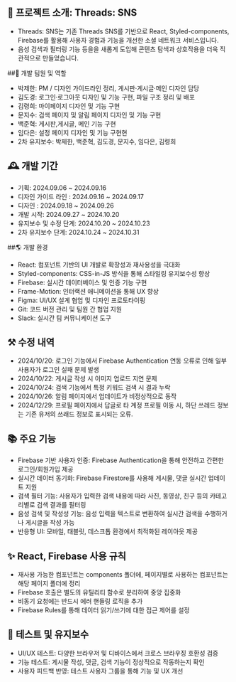 ## 🌈 프로젝트 소개: Threads: SNS

- Threads: SNS는 기존 Threads SNS를 기반으로 React, Styled-components, Firebase를 활용해 사용자 경험과 기능을 개선한 소셜 네트워크 서비스입니다.
- 음성 검색과 필터링 기능 등을을 새롭게 도입해 콘텐츠 탐색과 상호작용을 더욱 직관적으로 만들었습니다.

##🏡 개발 팀원 및 역할

- 박제한: PM / 디자인 가이드라인 정리, 게시판·게시글·메인 디자인 담당
- 김도경: 로그인·로그아웃 디자인 및 기능 구현, 파일 구조 정리 및 배포
- 김령희: 마이페이지 디자인 및 기능 구현
- 문지수: 검색 페이지 및 알림 페이지 디자인 및 기능 구현
- 백준혁: 게시판,게시글, 메인 기능 구현
- 임다은: 설정 페이지 디자인 및 기능 구현현
- 2차 유지보수: 박제한, 백준혁, 김도경, 문지수, 임다은, 김령희

## 🕰️ 개발 기간

- 기획: 2024.09.06 ~ 2024.09.16
- 디자인 가이드 라인 : 2024.09.16 ~ 2024.09.17
- 디자인 : 2024.09.18 ~ 2024.09.26
- 개발 시작: 2024.09.27 ~ 2024.10.20
- 유지보수 및 수정 단계: 2024.10.20 ~ 2024.10.23
- 2차 유지보수 단계: 2024.10.24 ~ 2024.10.31

##🌎 개발 환경

- React: 컴포넌트 기반의 UI 개발로 확장성과 재사용성을 극대화
- Styled-components: CSS-in-JS 방식을 통해 스타일링 유지보수성 향상
- Firebase: 실시간 데이터베이스 및 인증 기능 구현
- Frame-Motion: 인터랙션 애니메이션을 통해 UX 향상
- Figma: UI/UX 설계 협업 및 디자인 프로토타이핑
- Git: 코드 버전 관리 및 팀원 간 협업 지원
- Slack: 실시간 팀 커뮤니케이션 도구

## ⚒️ 수정 내역

- 2024/10/20: 로그인 기능에서 Firebase Authentication 연동 오류로 인해 일부 사용자가 로그인 실패 문제 발생
- 2024/10/22: 게시글 작성 시 이미지 업로드 지연 문제
- 2024/10/24: 검색 기능에서 특정 키워드 검색 시 결과 누락
- 2024/10/26: 알림 페이지에서 업데이트가 비정상적으로 동작
- 2024/12/29: 프로필 페이지에서 답글로 타 계정 프로필 이동 시, 하단 쓰레드 정보는 기존 유저의 쓰래드 정보로 표시되는 오류.

## 📚 주요 기능

- Firebase 기반 사용자 인증: Firebase Authentication을 통해 안전하고 간편한 로그인/회원가입 제공
- 실시간 데이터 동기화: Firebase Firestore를 사용해 게시물, 댓글 실시간 업데이트 지원
- 검색 필터 기능: 사용자가 입력한 검색 내용에 따라 사진, 동영상, 친구 등의 카테고리별로 검색 결과를 필터링
- 음성 검색 및 작성성 기능: 음성 입력을 텍스트로 변환하여 실시간 검색을 수행하거나 게시글을 작성 가능
- 반응형 UI: 모바일, 태블릿, 데스크톱 환경에서 최적화된 레이아웃 제공

## ✨ React, Firebase 사용 규칙

- 재사용 가능한 컴포넌트는 components 폴더에, 페이지별로 사용하는 컴포넌트는 해당 페이지 폴더에 정리
- Firebase 호출은 별도의 유틸리티 함수로 분리하여 중앙 집중화
- 비동기 요청에는 반드시 에러 핸들링 로직을 추가
- Firebase Rules를 통해 데이터 읽기/쓰기에 대한 접근 제어를 설정

## 🧪 테스트 및 유지보수

- UI/UX 테스트: 다양한 브라우저 및 디바이스에서 크로스 브라우징 호환성 검증
- 기능 테스트: 게시물 작성, 댓글, 검색 기능이 정상적으로 작동하는지 확인
- 사용자 피드백 반영: 테스트 사용자 그룹을 통해 기능 및 UX 개선
